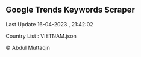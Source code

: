 

## Google Trends Keywords Scraper 
 
Last Update 16-04-2023 , 21:42:02

Country List :
VIETNAM.json



© Abdul Muttaqin 
